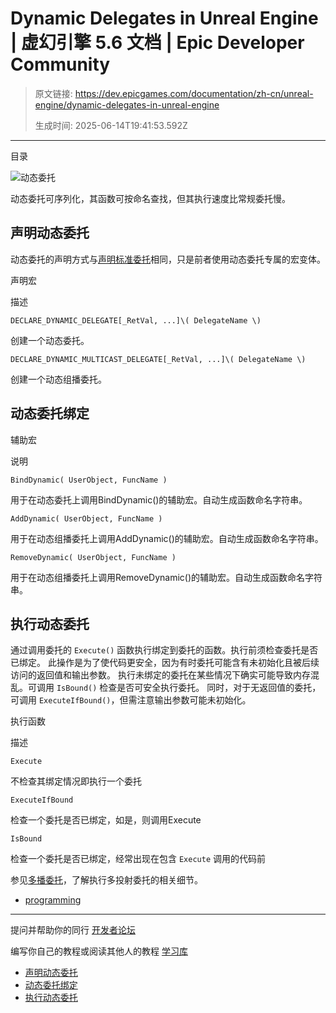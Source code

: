# Dynamic Delegates in Unreal Engine | 虚幻引擎 5.6 文档 | Epic Developer Community

> 原文链接: https://dev.epicgames.com/documentation/zh-cn/unreal-engine/dynamic-delegates-in-unreal-engine
> 
> 生成时间: 2025-06-14T19:41:53.592Z

---

目录

![动态委托](https://dev.epicgames.com/community/api/documentation/image/0f5e33de-2005-4842-9e13-2434538e3ec7?resizing_type=fill&width=1920&height=335)

动态委托可序列化，其函数可按命名查找，但其执行速度比常规委托慢。

## 声明动态委托

动态委托的声明方式与[声明标准委托](/documentation/zh-cn/unreal-engine/delegates-and-lambda-functions-in-unreal-engine)相同，只是前者使用动态委托专属的宏变体。

声明宏

描述

`DECLARE_DYNAMIC_DELEGATE[_RetVal, ...]\( DelegateName \)`

创建一个动态委托。

`DECLARE_DYNAMIC_MULTICAST_DELEGATE[_RetVal, ...]\( DelegateName \)`

创建一个动态组播委托。

## 动态委托绑定

辅助宏

说明

`BindDynamic( UserObject, FuncName )`

用于在动态委托上调用BindDynamic()的辅助宏。自动生成函数命名字符串。

`AddDynamic( UserObject, FuncName )`

用于在动态组播委托上调用AddDynamic()的辅助宏。自动生成函数命名字符串。

`RemoveDynamic( UserObject, FuncName )`

用于在动态组播委托上调用RemoveDynamic()的辅助宏。自动生成函数命名字符串。

## 执行动态委托

通过调用委托的 `Execute()` 函数执行绑定到委托的函数。执行前须检查委托是否已绑定。 此操作是为了使代码更安全，因为有时委托可能含有未初始化且被后续访问的返回值和输出参数。 执行未绑定的委托在某些情况下确实可能导致内存混乱。可调用 `IsBound()` 检查是否可安全执行委托。 同时，对于无返回值的委托，可调用 `ExecuteIfBound()`，但需注意输出参数可能未初始化。

执行函数

描述

`Execute`

不检查其绑定情况即执行一个委托

`ExecuteIfBound`

检查一个委托是否已绑定，如是，则调用Execute

`IsBound`

检查一个委托是否已绑定，经常出现在包含 `Execute` 调用的代码前

参见[多播委托](/documentation/zh-cn/unreal-engine/multicast-delegates-in-unreal-engine)，了解执行多投射委托的相关细节。

-   [programming](https://dev.epicgames.com/community/search?query=programming)

* * *

提问并帮助你的同行 [开发者论坛](https://forums.unrealengine.com/categories?tag=unreal-engine)

编写你自己的教程或阅读其他人的教程 [学习库](https://dev.epicgames.com/community/unreal-engine/learning)

-   [声明动态委托](/documentation/zh-cn/unreal-engine/dynamic-delegates-in-unreal-engine#%E5%A3%B0%E6%98%8E%E5%8A%A8%E6%80%81%E5%A7%94%E6%89%98)
-   [动态委托绑定](/documentation/zh-cn/unreal-engine/dynamic-delegates-in-unreal-engine#%E5%8A%A8%E6%80%81%E5%A7%94%E6%89%98%E7%BB%91%E5%AE%9A)
-   [执行动态委托](/documentation/zh-cn/unreal-engine/dynamic-delegates-in-unreal-engine#%E6%89%A7%E8%A1%8C%E5%8A%A8%E6%80%81%E5%A7%94%E6%89%98)
